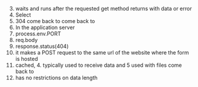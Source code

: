 3. waits and runs after the requested get method returns with data or error
5. Select
2. 304 
come back to
come back to 
2. In the application server 
3. process.env.PORT
2. req.body
4. response.status(404)
3. it makes a POST request to the same url of the website where the form is hosted
2. cached, 4. typically used to receive data and 5 used with files
come back to 
4. has no restrictions on data length
